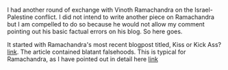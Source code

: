 I had another round of exchange with Vinoth Ramachandra on the Israel-Palestine conflict. I did not intend to write another piece on Ramachandra but I am compelled to do so because he would not allow my comment pointing out his basic factual errors on his blog. So here goes. 

It started with Ramachandra's most recent blogpost titled, Kiss or Kick Ass? [link](https://vinothramachandra.wordpress.com/2025/02/12/kiss-or-kick-ass/). The article contained blatant falsehoods. This is typical for Ramachandra, as I have pointed out in detail here [link](https://elihoole.github.io/2024/06/23/subverting-ramachandra-myths.html)
